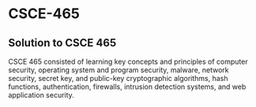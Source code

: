 # CSCE-465
## Solution to CSCE 465

CSCE 465 consisted of learning key concepts and principles of computer security, operating system and program security, malware, network security, secret key, and public-key cryptographic algorithms, hash functions, authentication, firewalls, intrusion detection systems, and web application security.
